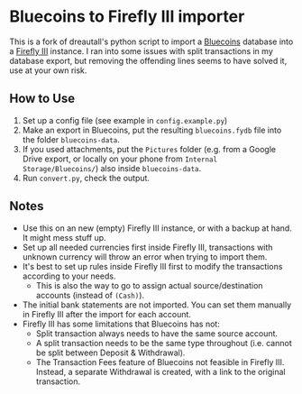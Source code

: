 # Bluecoins to Firefly III importer
This is a fork of dreautall's python script to import a [Bluecoins](https://play.google.com/store/apps/details?id=com.rammigsoftware.bluecoins) database into a [Firefly III](https://github.com/firefly-iii/firefly-iii/) instance. I ran into some issues with split transactions in my database export, but removing the offending lines seems to have solved it, use at your own risk. 

## How to Use

1. Set up a config file (see example in `config.example.py`)
2. Make an export in Bluecoins, put the resulting `bluecoins.fydb` file into the folder `bluecoins-data`.
3. If you used attachments, put the `Pictures` folder (e.g. from a Google Drive export, or locally on your phone from `Internal Storage/Bluecoins/`) also inside `bluecoins-data`.
4. Run `convert.py`, check the output.

## Notes

- Use this on an new (empty) Firefly III instance, or with a backup at hand. It might mess stuff up.
- Set up all needed currencies first inside Firefly III, transactions with unknown currency will throw an error when trying to import them.
- It's best to set up rules inside Firefly III first to modify the transactions according to your needs.
  - This is also the way to go to assign actual source/destination accounts (instead of `(Cash)`).
- The initial bank statements are not imported. You can set them manually in Firefly III after the import for each account.
- Firefly III has some limitations that Bluecoins has not:
  - Split transaction always needs to have the same source account.
  - A split transaction needs to be the same type throughout (i.e. cannot be split between Deposit & Withdrawal).
  - The Transaction Fees feature of Bluecoins not feasible in Firefly III. Instead, a separate Withdrawal is created, with a link to the original transaction.
